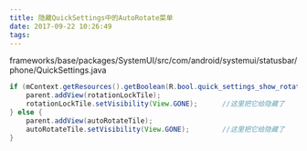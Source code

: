 ```yaml
---
title: 隐藏QuickSettings中的AutoRotate菜单
date: 2017-09-22 10:26:49
tags:
---
```

frameworks/base/packages/SystemUI/src/com/android/systemui/statusbar/phone/QuickSettings.java
``` Java
if (mContext.getResources().getBoolean(R.bool.quick_settings_show_rotation_lock)) {
    parent.addView(rotationLockTile);
    rotationLockTile.setVisibility(View.GONE);		//这里把它给隐藏了
} else {
    parent.addView(autoRotateTile);
    autoRotateTile.setVisibility(View.GONE);		//这里把它给隐藏了
}
```